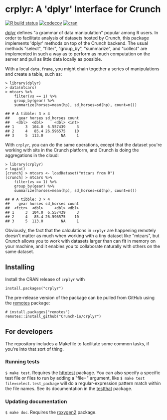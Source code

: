 # crplyr: A 'dplyr' Interface for Crunch

<!-- badges: start -->
[![R build status](https://github.com/Crunch-io/crplyr/workflows/R-CMD-check/badge.svg)](https://github.com/Crunch-io/crplyr/actions)
[![codecov](https://codecov.io/gh/Crunch-io/crplyr/branch/master/graph/badge.svg)](https://codecov.io/gh/Crunch-io/crplyr)
[![cran](https://www.r-pkg.org/badges/version-last-release/crplyr)](https://cran.r-project.org/package=crplyr)
<!-- badges: end -->

[dplyr](https://dplyr.tidyverse.org/) defines "a grammar of data manipulation" popular among R users. In order to facilitate analysis of datasets hosted by Crunch, this package implements 'dplyr' methods on top of the Crunch backend. The usual methods "select", "filter", "group_by", "summarize", and "collect" are implemented in such a way as to perform as much computation on the server and pull as little data locally as possible.

With a local `data.frame`, you might chain together a series of manipulations and create a table, such as:

    > library(dplyr)
    > data(mtcars)
    > mtcars %>%
        filter(vs == 1) %>%
        group_by(gear) %>%
        summarize(horses=mean(hp), sd_horses=sd(hp), count=n())

    ## # A tibble: 3 × 4
    ##    gear horses sd_horses count
    ##   <dbl>  <dbl>     <dbl> <int>
    ## 1     3  104.0  6.557439     3
    ## 2     4   85.4 26.596575    10
    ## 3     5  113.0        NA     1

With `crplyr`, you can do the same operations, except that the dataset you're working with sits in the Crunch platform, and Crunch is doing the aggregations in the cloud:

    > library(crplyr)
    > login()
    [crunch] > mtcars <- loadDataset("mtcars from R")
    [crunch] > mtcars %>%
        filter(vs == 1) %>%
        group_by(gear) %>%
        summarize(horses=mean(hp), sd_horses=sd(hp), count=n())

    ## # A tibble: 3 × 4
    ##    gear horses sd_horses count
    ##  <fctr>  <dbl>     <dbl> <dbl>
    ## 1     3  104.0  6.557439     3
    ## 2     4   85.4 26.596575    10
    ## 3     5  113.0        NA     1

Obviously, the fact that the calculations in `crplyr` are happening remotely doesn't matter as much when working with a tiny dataset like "mtcars", but Crunch allows you to work with datasets larger than can fit in memory on your machine, and it enables you to collaborate naturally with others on the same dataset.

## Installing

Install the CRAN release of `crplyr` with

    install.packages("crplyr")

The pre-release version of the package can be pulled from GitHub using the [remotes](https://remotes.r-lib.org/) package:

    # install.packages("remotes")
    remotes::install_github("Crunch-io/crplyr")

## For developers

The repository includes a Makefile to facilitate some common tasks, if you're into that sort of thing.

### Running tests

`$ make test`. Requires the [httptest](https://enpiar.com/r/httptest/) package. You can also specify a specific test file or files to run by adding a "file=" argument, like `$ make test file=select`. `test_package` will do a regular-expression pattern match within the file names. See its documentation in the [testthat](https://testthat.r-lib.org/) package.

### Updating documentation

`$ make doc`. Requires the [roxygen2](https://github.com/klutometis/roxygen) package.
